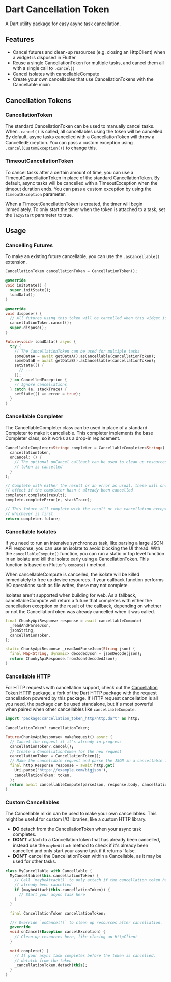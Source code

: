 # Dart Cancellation Token

A Dart utility package for easy async task cancellation.


## Features

* Cancel futures and clean-up resources (e.g. closing an HttpClient) when a widget is disposed in Flutter
* Reuse a single CancellationToken for multiple tasks, and cancel them all with a single call to `.cancel()`
* Cancel isolates with cancellableCompute
* Create your own cancellables that use CancellationTokens with the Cancellable mixin


## Cancellation Tokens

### CancellationToken

The standard CancellationToken can be used to manually cancel tasks. When `.cancel()` is called, all cancellables using the token will be cancelled. By default, async tasks cancelled with a CancellationToken will throw a CancelledException. You can pass a custom exception using `.cancel(CustomException())` to change this.

### TimeoutCancellationToken

To cancel tasks after a certain amount of time, you can use a TimeoutCancellationToken in place of the standard CancellationToken. By default, async tasks will be cancelled with a TimeoutException when the timeout duration ends. You can pass a custom exception by using the `timeoutException` parameter. 

When a TimeoutCancellationToken is created, the timer will begin immediately. To only start the timer when the token is attached to a task, set the `lazyStart` parameter to true.


## Usage

### Cancelling Futures

To make an existing future cancellable, you can use the `.asCancellable()` 
extension.

```dart
CancellationToken cancellationToken = CancellationToken();

@override
void initState() {
  super.initState();
  loadData();
}

@override
void dispose() {
  // All futures using this token will be cancelled when this widget is disposed
  cancellationToken.cancel();
  super.dispose();
}

Future<void> loadData() async {
  try {
    // The CancellationToken can be used for multiple tasks
    someDataA = await getDataA().asCancellable(cancellationToken);
    someDataB = await getDataB().asCancellable(cancellationToken);
    setState(() {
      // ...
    });
  } on CancelledException {
    // Ignore cancellations
  } catch (e, stackTrace) {
    setState(() => error = true);
  }
}
```

### Cancellable Completer

The CancellableCompleter class can be used in place of a standard Completer to make it cancellable. This completer implements the base Completer class, so it works as a drop-in replacement.

```dart
CancellableCompleter<String> completer = CancellableCompleter<String>(
  cancellationtoken, 
  onCancel: () {
    // The optional onCancel callback can be used to clean up resources when the 
    // token is cancelled
  }
);

// Complete with either the result or an error as usual, these will only have an 
// effect if the completer hasn't already been cancelled
completer.complete(result);
complete.completeError(e, stackTrace);

// This future will complete with the result or the cancellation exception, 
// whichever is first
return completer.future;
```

### Cancellable Isolates

If you need to run an intensive synchronous task, like parsing a large JSON API response, you can use an isolate to avoid blocking the UI thread. With the `cancellableCompute()` function, you can run a static or top level function in an isolate and kill the isolate early using a CancellationToken. This function is based on Flutter's `compute()` method.

When cancellableCompute is cancelled, the isolate will be killed immediately to free up device resources. If your callback function performs I/O operations such as file writes, these may not complete.

Isolates aren't supported when building for web. As a fallback, cancellableCompute will return a future that completes with either the cancellation exception or the result of the callback, depending on whether or not the CancellationToken was already cancelled when it was called. 

```dart
final ChunkyApiResponse response = await cancellableCompute(
  _readAndParseJson,
  jsonString,
  cancellationToken,
);

static ChunkyApiResponse _readAndParseJson(String json) {
  final Map<String, dynamic> decodedJson = jsonDecode(json);
  return ChunkyApiResponse.fromJson(decodedJson);
}
```

### Cancellable HTTP

For HTTP requests with cancellation support, check out the [Cancellation Token HTTP](https://pub.dev/packages/cancellation_token_http) package, a fork of the Dart HTTP package with the request cancellation powered by this package. If HTTP request cancellation is all you need, the package can be used standalone, but it's most powerful when paired when other cancellables like `cancellableCompute`.

```dart
import 'package:cancellation_token_http/http.dart' as http;

CancellationToken? cancellationToken;

Future<ChunkyApiResponse> makeRequest() async {
  // Cancel the request if it's already in progress
  cancellationToken?.cancel();
  // Create a CancellationToken for the new request
  cancellationToken = CancellationToken();
  // Make the cancellable request and parse the JSON in a cancellable isolate
  final http.Response response = await http.get(
    Uri.parse('https://example.com/bigjson'),
    cancellationToken: token,
  );
  return await cancellableCompute(parseJson, response.body, cancellationToken);
}
```

### Custom Cancellables

The Cancellable mixin can be used to make your own cancellables. This might be useful for custom I/O libraries, like a custom HTTP library.

* **DO** detach from the CancellationToken when your async task completes.
* **DON'T** attach to a CancellationToken that has already been cancelled, instead use the `maybeAttach` method to check if it's already been cancelled and only start your async task if it returns `false.
* **DON'T** cancel the CancellationToken within a Cancellable, as it may be used for other tasks.

```dart
class MyCancellable with Cancellable {
  MyCancellable(this.cancellationToken) {
    // Call `maybeAttach()` to only attach if the cancellation token hasn't 
    // already been cancelled
    if (maybeAttach(this.cancellationToken)) {
      // Start your async task here
    }
  }

  final CancellationToken cancellationToken;

  /// Override `onCancel()` to clean up resources after cancellation.
  @override
  void onCancel(Exception cancelException) {
    // Clean up resources here, like closing an HttpClient
  }
  
  void complete() {
    // If your async task completes before the token is cancelled, 
    // detatch from the token
    _cancellationToken.detach(this);
  }
}

```